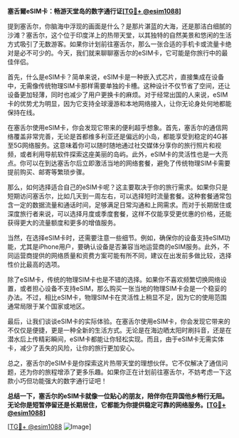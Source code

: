 **塞舌爾eSIM卡：畅游天堂岛的数字通行证[[TG💪+ @esim1088](https://t.me/s/esim1088)]**

提到塞舌尔，你脑海中浮现的画面是什么？是那片湛蓝的大海，还是那洁白细腻的沙滩？塞舌尔，这个位于印度洋上的热带天堂，以其独特的自然美景和悠闲的生活方式吸引了无数游客。如果你计划前往塞舌尔，那么一张合适的手机卡或流量卡绝对是必不可少的。今天，我们就来聊聊塞舌尔的eSIM卡，它可能是你旅行中的最佳伴侣。

首先，什么是eSIM卡？简单来说，eSIM卡是一种嵌入式芯片，直接集成在设备中，无需像传统物理SIM卡那样需要单独的卡槽。这种设计不仅节省了空间，还让设备更加轻薄，同时也减少了用户更换卡的麻烦。对于经常出国的人来说，eSIM卡的优势尤为明显，因为它支持全球漫游和本地网络接入，让你无论身处何地都能保持在线。

在塞舌尔使用eSIM卡，你会发现它带来的便利超乎想象。首先，塞舌尔的通信网络覆盖非常完善，无论是首都维多利亚还是偏远的小岛，都能享受到稳定的4G甚至5G网络服务。这意味着你可以随时随地通过社交媒体分享你的旅行照片和视频，或者利用导航软件探索这座美丽的岛屿。此外，eSIM卡的灵活性也是一大亮点。你可以在到达塞舌尔后立即激活当地的网络套餐，避免了传统物理SIM卡需要提前购买、邮寄等繁琐步骤。

那么，如何选择适合自己的eSIM卡呢？这主要取决于你的旅行需求。如果你只是短期访问塞舌尔，比如几天到一周左右，可以选择短时流量套餐。这种套餐通常包含一定的数据流量和通话时间，足够满足日常沟通和上网需求。而对于长期居住或深度旅行者来说，可以选择月度或季度套餐，这样不仅能享受更优惠的价格，还能获得更大的流量额度和更多的增值服务。

当然，在选择eSIM卡时，还需要注意一些细节。例如，确保你的设备支持eSIM功能，尤其是iPhone用户，要确认设备是否兼容当地运营商的eSIM服务。此外，不同运营商提供的网络质量和资费方案可能有所不同，建议在出发前多做比较，选择性价比最高的选项。

除了eSIM卡，传统的物理SIM卡也是不错的选择。如果你不喜欢频繁切换网络设置，或者担心设备不支持eSIM，那么购买一张当地的物理SIM卡会是一个稳妥的办法。不过，相比eSIM卡，物理SIM卡在灵活性上稍显不足，因为它的使用范围通常局限于某个国家或地区。

最后，让我们谈谈eSIM卡的实际体验。在塞舌尔使用eSIM卡，你会发现它带来的不仅仅是便捷，更是一种全新的生活方式。无论是在海边晒太阳时刷抖音，还是在潜水后上传精彩瞬间，eSIM卡都能让你轻松实现。而且，由于eSIM卡无需实体卡，减少了丢失的风险，让你的旅行更加安心。

总之，塞舌尔的eSIM卡是你探索这片热带天堂的理想伙伴。它不仅解决了通信问题，还为你的旅程增添了更多乐趣。如果你正在计划前往塞舌尔，不妨考虑一下这款小巧但功能强大的数字通行证吧！

**总结一下，塞舌尔的eSIM卡就像一位贴心的朋友，陪伴你在异国他乡畅行无阻。无论你是短暂停留还是长期居住，它都能为你提供稳定可靠的网络服务。[[TG💪+ @esim1088](https://t.me/s/esim1088)]**

[[TG💪+ @esim1088](https://t.me/s/esim1088) ![Image](https://i.postimg.cc/4NQfJmqS/Snipaste-2025-05-13-00-14-12.png)]